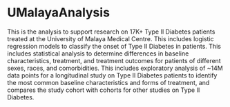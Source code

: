 # UMalayaAnalysis
This is the analysis to support research on 17K+ Type II Diabetes patients treated at the University of Malaya Medical Centre.
This includes logistic regression models to classify the onset of Type II Diabetes in patients.
This includes statistical analysis to determine differences in baseline characteristics, treatment, and treatment outcomes for patients of different sexes, races, and comorbidities.
This includes exploratory analysis of ~14M data points for a longitudinal study on Type II Diabetes patients to identify the most common baseline characteristics and forms of treatment, and compares the study cohort with cohorts for other studies on Type II Diabetes.
